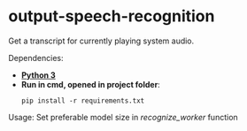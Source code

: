 ﻿# output-speech-recognition

Get a transcript for currently playing system audio.

Dependencies:
  - [**Python 3**](https://www.python.org/downloads/)
  - **Run in cmd, opened in project folder**:
      ```
      pip install -r requirements.txt
      ```
Usage: 
  Set preferable model size in *recognize_worker* function
  
